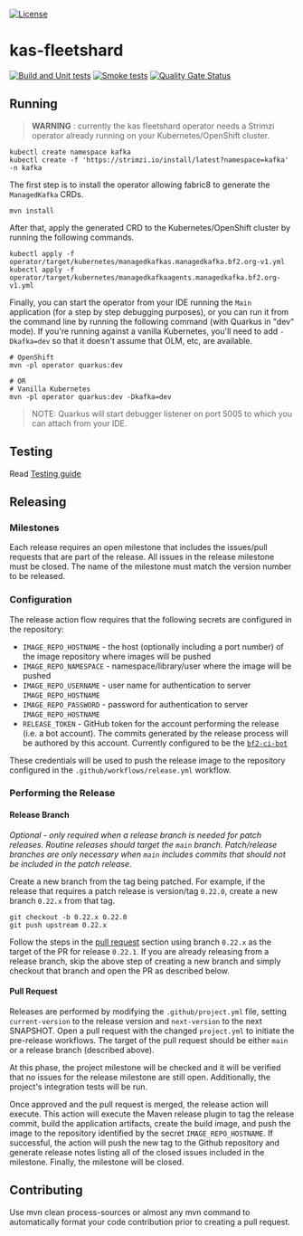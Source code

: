 [![License](https://img.shields.io/badge/license-Apache--2.0-blue.svg)](http://www.apache.org/licenses/LICENSE-2.0)


# kas-fleetshard

[![Build and Unit tests](https://github.com/bf2fc6cc711aee1a0c2a/kas-fleetshard/actions/workflows/build.yml/badge.svg)](https://github.com/bf2fc6cc711aee1a0c2a/kas-fleetshard/actions/workflows/build.yml)
[![Smoke tests](https://github.com/bf2fc6cc711aee1a0c2a/kas-fleetshard/actions/workflows/smoke.yaml/badge.svg)](https://github.com/bf2fc6cc711aee1a0c2a/kas-fleetshard/actions/workflows/smoke.yaml)
[![Quality Gate Status](https://sonarcloud.io/api/project_badges/measure?project=bf2fc6cc711aee1a0c2a_kas-fleetshard&metric=alert_status)](https://sonarcloud.io/summary/new_code?id=bf2fc6cc711aee1a0c2a_kas-fleetshard)


## Running

> **WARNING** : currently the kas fleetshard operator needs a Strimzi operator already running on your Kubernetes/OpenShift cluster.

```shell
kubectl create namespace kafka
kubectl create -f 'https://strimzi.io/install/latest?namespace=kafka' -n kafka
```

The first step is to install the operator allowing fabric8 to generate the `ManagedKafka` CRDs.

```shell
mvn install
```

After that, apply the generated CRD to the Kubernetes/OpenShift cluster by running the following commands.

```shell
kubectl apply -f operator/target/kubernetes/managedkafkas.managedkafka.bf2.org-v1.yml
kubectl apply -f operator/target/kubernetes/managedkafkaagents.managedkafka.bf2.org-v1.yml
```

Finally, you can start the operator from your IDE running the `Main` application (for a step by step debugging purposes),
or you can run it from the command line by running the following command (with Quarkus in "dev" mode). If you're running
against a vanilla Kubernetes, you'll need to add `-Dkafka=dev` so that it doesn't assume that OLM, etc, are available.

```shell
# OpenShift
mvn -pl operator quarkus:dev

# OR
# Vanilla Kubernetes
mvn -pl operator quarkus:dev -Dkafka=dev
```

> NOTE: Quarkus will start debugger listener on port 5005 to which you can attach from your IDE.

## Testing

Read [Testing guide](TESTING.md)

## Releasing

### Milestones
Each release requires an open milestone that includes the issues/pull requests that are part of the release. All issues in the release milestone must be closed. The name of the milestone must match the version number to be released.

### Configuration
The release action flow requires that the following secrets are configured in the repository:
* `IMAGE_REPO_HOSTNAME` - the host (optionally including a port number) of the image repository where images will be pushed
* `IMAGE_REPO_NAMESPACE` - namespace/library/user where the image will be pushed
* `IMAGE_REPO_USERNAME` - user name for authentication to server `IMAGE_REPO_HOSTNAME`
* `IMAGE_REPO_PASSWORD` - password for authentication to server `IMAGE_REPO_HOSTNAME`
* `RELEASE_TOKEN` - GitHub token for the account performing the release (i.e. a bot account). The commits generated by the release process will be authored by this account. Currently configured to be the [`bf2-ci-bot`](https://github.com/bf2-ci-bot)

These credentials will be used to push the release image to the repository configured in the `.github/workflows/release.yml` workflow.

### Performing the Release

#### Release Branch

*Optional - only required when a release branch is needed for patch releases. Routine releases should target the `main` branch. Patch/release branches are only necessary when `main` includes commits that should not be included in the patch release*.

Create a new branch from the tag being patched. For example, if the release that requires a patch release is version/tag `0.22.0`, create a new branch `0.22.x` from that tag.

```shell
git checkout -b 0.22.x 0.22.0
git push upstream 0.22.x
```
Follow the steps in the [pull request](#pull-request) section using branch `0.22.x` as the target of the PR for release `0.22.1`.
If you are already releasing from a release branch, skip the above step of creating a new branch and simply checkout that branch and open the PR as described below.

#### Pull Request

Releases are performed by modifying the `.github/project.yml` file, setting `current-version` to the release version and `next-version` to the next SNAPSHOT. Open a pull request with the changed `project.yml` to initiate the pre-release workflows. The target of the pull request should be either `main` or a release branch (described above).

At this phase, the project milestone will be checked and it will be verified that no issues for the release milestone are still open. Additionally, the project's integration tests will be run.

Once approved and the pull request is merged, the release action will execute. This action will execute the Maven release plugin to tag the release commit, build the application artifacts, create the build image, and push the image to the repository identified by the secret `IMAGE_REPO_HOSTNAME`. If successful, the action will push the new tag to the Github repository and generate release notes listing all of the closed issues included in the milestone. Finally, the milestone will be closed.

## Contributing

Use mvn clean process-sources or almost any mvn command to automatically format your code contribution prior to creating a pull request.
